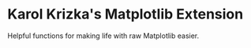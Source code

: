 # Karol Krizka's Matplotlib Extension
Helpful functions for making life with raw Matplotlib easier.

